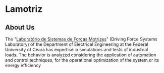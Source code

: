 # Lamotriz

## About Us
The "[Laboratório de Sistemas de Forças Motrizes](http://www.lamotriz.ufc.br/#/)" (Driving Force Systems Laboratory) of the Department of Electrical Engineering at the Federal University of Ceará has expertise in simulations and tests of industrial loads. The behavior is analyzed considering the application of automation and control techniques, for the operational optimization of the system or its energy efficiency
